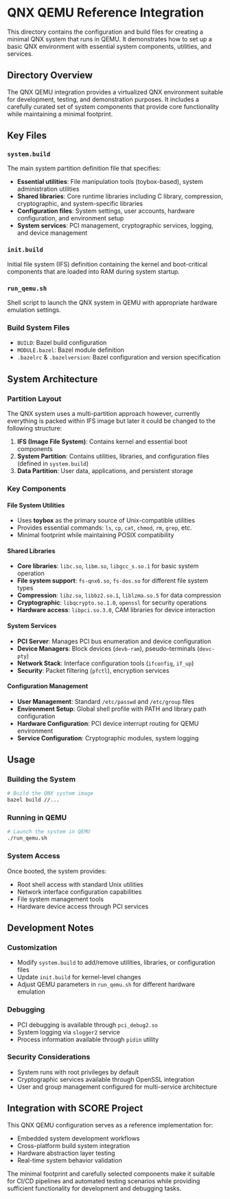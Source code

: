 # QNX QEMU Reference Integration

This directory contains the configuration and build files for creating a minimal QNX system that runs in QEMU. It demonstrates how to set up a basic QNX environment with essential system components, utilities, and services.

## Directory Overview

The QNX QEMU integration provides a virtualized QNX environment suitable for development, testing, and demonstration purposes. It includes a carefully curated set of system components that provide core functionality while maintaining a minimal footprint.

## Key Files

### `system.build`

The main system partition definition file that specifies:

- **Essential utilities**: File manipulation tools (toybox-based), system administration utilities
- **Shared libraries**: Core runtime libraries including C library, compression, cryptographic, and system-specific libraries  
- **Configuration files**: System settings, user accounts, hardware configuration, and environment setup
- **System services**: PCI management, cryptographic services, logging, and device management

### `init.build`

Initial file system (IFS) definition containing the kernel and boot-critical components that are loaded into RAM during system startup.

### `run_qemu.sh`

Shell script to launch the QNX system in QEMU with appropriate hardware emulation settings.

### Build System Files

- `BUILD`: Bazel build configuration
- `MODULE.bazel`: Bazel module definition
- `.bazelrc` & `.bazelversion`: Bazel configuration and version specification

## System Architecture

### Partition Layout

The QNX system uses a multi-partition approach however, currently everything is packed within IFS image but later it could be changed to the following structure:

1. **IFS (Image File System)**: Contains kernel and essential boot components
2. **System Partition**: Contains utilities, libraries, and configuration files (defined in `system.build`)
3. **Data Partition**: User data, applications, and persistent storage

### Key Components

#### File System Utilities

- Uses **toybox** as the primary source of Unix-compatible utilities
- Provides essential commands: `ls`, `cp`, `cat`, `chmod`, `rm`, `grep`, etc.
- Minimal footprint while maintaining POSIX compatibility

#### Shared Libraries

- **Core libraries**: `libc.so`, `libm.so`, `libgcc_s.so.1` for basic system operation
- **File system support**: `fs-qnx6.so`, `fs-dos.so` for different file system types
- **Compression**: `libz.so`, `libbz2.so.1`, `liblzma.so.5` for data compression
- **Cryptographic**: `libqcrypto.so.1.0`, `openssl` for security operations
- **Hardware access**: `libpci.so.3.0`, CAM libraries for device interaction

#### System Services

- **PCI Server**: Manages PCI bus enumeration and device configuration
- **Device Managers**: Block devices (`devb-ram`), pseudo-terminals (`devc-pty`)
- **Network Stack**: Interface configuration tools (`ifconfig`, `if_up`)
- **Security**: Packet filtering (`pfctl`), encryption services

#### Configuration Management

- **User Management**: Standard `/etc/passwd` and `/etc/group` files
- **Environment Setup**: Global shell profile with PATH and library path configuration
- **Hardware Configuration**: PCI device interrupt routing for QEMU environment
- **Service Configuration**: Cryptographic modules, system logging

## Usage

### Building the System

```bash
# Build the QNX system image
bazel build //...
```

### Running in QEMU

```bash
# Launch the system in QEMU
./run_qemu.sh
```

### System Access

Once booted, the system provides:

- Root shell access with standard Unix utilities
- Network interface configuration capabilities
- File system management tools
- Hardware device access through PCI services

## Development Notes

### Customization

- Modify `system.build` to add/remove utilities, libraries, or configuration files
- Update `init.build` for kernel-level changes
- Adjust QEMU parameters in `run_qemu.sh` for different hardware emulation

### Debugging

- PCI debugging is available through `pci_debug2.so`
- System logging via `slogger2` service
- Process information available through `pidin` utility

### Security Considerations

- System runs with root privileges by default
- Cryptographic services available through OpenSSL integration
- User and group management configured for multi-service architecture

## Integration with SCORE Project

This QNX QEMU configuration serves as a reference implementation for:

- Embedded system development workflows
- Cross-platform build system integration
- Hardware abstraction layer testing
- Real-time system behavior validation

The minimal footprint and carefully selected components make it suitable for CI/CD pipelines and automated testing scenarios while providing sufficient functionality for development and debugging tasks.
